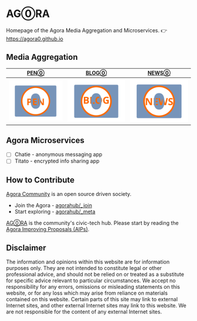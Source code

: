 # AG⓪RA

Homepage of the Agora Media Aggregation and Microservices. 👉 https://agora0.github.io

## Media Aggregation

| [PEN⓪](https://agorahub.github.io/pen0) | [BLOG⓪](https://agora0.github.io/post) | [NEWS⓪](https://agora0.github.io/news) |
| -- | -- | -- |
| [![](./img/portfolio/pen0.png)](https://agorahub.github.io/pen0) | [![](./img/portfolio/blog0.png)](https://agorahub.github.io/blog0) | [![](./img/portfolio/news0.png)](https://agorahub.github.io/news0) |

## Agora Microservices

- [ ] Chatie - anonymous messaging app
- [ ] Titato - encrypted info sharing app

## How to Contribute

[Agora Community](https://github.com/agorahub) is an open source driven society.
- Join the Agora - [agorahub/_join](https://github.com/agorahub/_join)
- Start exploring - [agorahub/_meta](https://github.com/agorahub/_meta)

[AG⓪RA](https://github.com/agora0) is the community's civic-tech hub. Please start by reading the [Agora Improving Proposals (AIPs)](https://github.com/agorahub/AIPs).

## Disclaimer

The information and opinions within this website are for information purposes only. They are not intended to constitute legal or other professional advice, and should not be relied on or treated as a substitute for specific advice relevant to particular circumstances. We accept no responsibility for any errors, omissions or misleading statements on this website, or for any loss which may arise from reliance on materials contained on this website. Certain parts of this site may link to external Internet sites, and other external Internet sites may link to this website. We are not responsible for the content of any external Internet sites.
